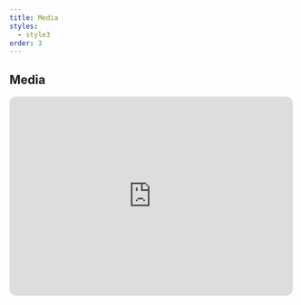 ```yaml
---
title: Media
styles:
  - style3
order: 3
---
```


## Media

<iframe style="border-radius:12px; max-width: 500px" src="https://open.spotify.com/embed/album/6bccmzL7XBpGXLSL8iX6tk?utm_source=generator" width="100%" height="352" frameBorder="0" allowfullscreen="" allow="autoplay; clipboard-write; encrypted-media; fullscreen; picture-in-picture" loading="lazy"></iframe>